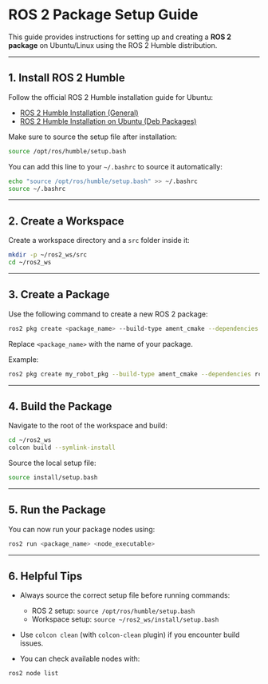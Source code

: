 # ROS 2 Package Setup Guide

This guide provides instructions for setting up and creating a **ROS 2 package** on Ubuntu/Linux using the ROS 2 Humble distribution.

---

## 1. Install ROS 2 Humble

Follow the official ROS 2 Humble installation guide for Ubuntu:

* [ROS 2 Humble Installation (General)](https://docs.ros.org/en/humble/Installation.html)
* [ROS 2 Humble Installation on Ubuntu (Deb Packages)](https://docs.ros.org/en/humble/Installation/Ubuntu-Install-Debs.html)

Make sure to source the setup file after installation:

```bash
source /opt/ros/humble/setup.bash
```

You can add this line to your `~/.bashrc` to source it automatically:

```bash
echo "source /opt/ros/humble/setup.bash" >> ~/.bashrc
source ~/.bashrc
```

---

## 2. Create a Workspace

Create a workspace directory and a `src` folder inside it:

```bash
mkdir -p ~/ros2_ws/src
cd ~/ros2_ws
```

---

## 3. Create a Package

Use the following command to create a new ROS 2 package:

```bash
ros2 pkg create <package_name> --build-type ament_cmake --dependencies rclcpp std_msgs
```

Replace `<package_name>` with the name of your package.

Example:

```bash
ros2 pkg create my_robot_pkg --build-type ament_cmake --dependencies rclcpp std_msgs
```

---

## 4. Build the Package

Navigate to the root of the workspace and build:

```bash
cd ~/ros2_ws
colcon build --symlink-install
```

Source the local setup file:

```bash
source install/setup.bash
```

---

## 5. Run the Package

You can now run your package nodes using:

```bash
ros2 run <package_name> <node_executable>
```

---

## 6. Helpful Tips

* Always source the correct setup file before running commands:

  * ROS 2 setup: `source /opt/ros/humble/setup.bash`
  * Workspace setup: `source ~/ros2_ws/install/setup.bash`
* Use `colcon clean` (with `colcon-clean` plugin) if you encounter build issues.
* You can check available nodes with:

```bash
ros2 node list
```


